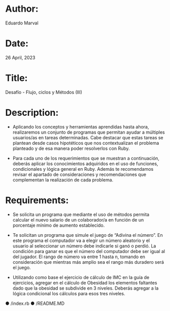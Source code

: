 # Author: 
Eduardo Marval

# Date: 
26 April, 2023

# Title: 
Desafío - Flujo, ciclos y Métodos (III)

# Description:

- Aplicando los conceptos y herramientas aprendidas hasta ahora, realizaremos un conjunto de programas que permitan ayudar a múltiples usuarios/as en tareas determinadas. Cabe destacar que estas tareas se plantean desde casos hipotéticos que nos contextualizan el problema planteado y de esa manera poder resolverlos con Ruby.

- Para cada uno de los requerimientos que se muestran a continuación, deberás aplicar los conocimientos adquiridos en el uso de funciones, condicionales y lógica general en Ruby. Además te recomendamos revisar el apartado de consideraciones y recomendaciones que complementan la realización de cada problema.

# Requirements:

- Se solicita un programa que mediante el uso de métodos permita calcular el nuevo salario de un colaborador/a en función de un porcentaje mínimo de aumento establecido.

- Te solicitan un programa que simule el juego de “Adivina el número”. En este programa el computador va a elegir un número aleatorio y el usuario al seleccionar un número debe indicarle si ganó o perdió. La condición para ganar es que el número del computador debe ser igual al del jugador.
El rango de número va entre 1 hasta n, tomando en consideración que mientras más amplio sea el rango más duradero será el juego.

- Utilizando como base el ejercicio de cálculo de IMC en la guía de ejercicios, agregar en el cálculo de Obesidad los elementos faltantes dado que la obesidad se subdivide en 3 niveles. Deberás agregar a la lógica condicional los cálculos para esos tres niveles.

 
● /index.rb
● /README.MD


